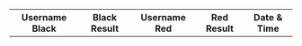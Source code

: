 <table id="recentGames" style="width: 100%;">
  <tr>
    <th>Username Black</th>
    <th>Black Result</th>
    <th>Username Red</th>
    <th>Red Result</th>
    <th>Date & Time</th>
  </tr>
  <tbody id="checkersList">
  </tbody>
</table>

<script>
 // prepare HTML result container for new output
  const resultContainer = document.getElementById("checkersList");
  // prepare URL's to allow easy switch from deployment and localhost
  //const url = "http://localhost:8086/api/users"
  const url = "https://pythonalflask.tk/api/checkers"
  const read_fetch = url + '/checkersList';

  // Load users on page entry
  read_users();


  // Display User Table, data is fetched from Backend Database
  function read_users() {
    // prepare fetch options
    const read_options = {
      method: 'GET', // *GET, POST, PUT, DELETE, etc.
      mode: 'cors', // no-cors, *cors, same-origin
      cache: 'default', // *default, no-cache, reload, force-cache, only-if-cached
      credentials: 'omit', // include, *same-origin, omit
      headers: {
        'Content-Type': 'application/json'
      },
    };

    // fetch the data from API
    fetch(read_fetch, read_options)
      // response is a RESTful "promise" on any successful fetch
      .then(response => {
        // check for response errors
        if (response.status !== 200) {
            const errorMsg = 'Database read error: ' + response.status;
            console.log(errorMsg);
            const tr = document.createElement("tr");
            const td = document.createElement("td");
            td.innerHTML = errorMsg;
            tr.appendChild(td);
            resultContainer.appendChild(tr);
            return;
        }
        // valid response will have json data
      response.json().then(data => {
          console.log(data);
          data.sort(function(a, b) {
            return b.score - a.score;
          });
        for (let i = 0; i < 5; i++) {
          const row = data[i];
          console.log(row);
          add_row(row);
          }
        })
    })
    // catch fetch errors (ie ACCESS to server blocked)
    .catch(err => {
      console.error(err);
      const tr = document.createElement("tr");
      const td = document.createElement("td");
      td.innerHTML = err;
      tr.appendChild(td);
      resultContainer.appendChild(tr);
    });
  }

  function add_row(data) {
    const tr = document.createElement("tr");
    const uidB = document.createElement("td");
    const resultB = document.createElement("td");
    const uidR = document.createElement("td");
    const resultR = document.createElement("td");
    const dos = document.createElement("td")
  
    // obtain data that is specific to the API
    uidB.innerHTML = data.uidB; 
    resultB.innerHTML = data.resultB; 
    uidR.innerHTML = data.uidR; 
    resultR.innerHTML = data.resultR; 
    dos.innerHTML = data.dos;

    // add HTML to container
    tr.appendChild(uidB);
    tr.appendChild(resultB)
    tr.appendChild(uidR);
    tr.appendChild(resultR)
    tr.appendChild(dos);

    resultContainer.appendChild(tr);
  }
</script>

